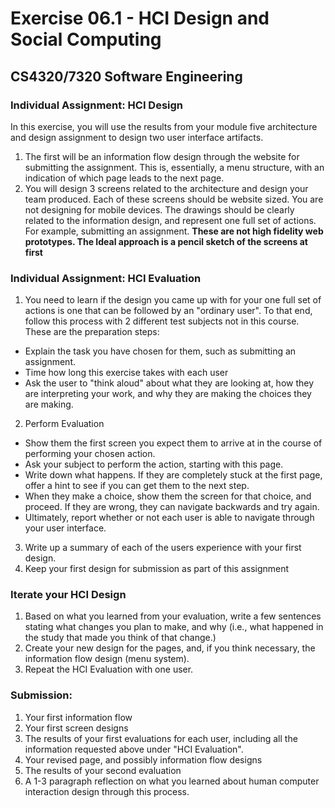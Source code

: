 # Exercise 06.1 - HCI Design and Social Computing
## CS4320/7320 Software Engineering

### Individual Assignment: HCI Design
In this exercise, you will use the results from your module five architecture and design assignment to design two user interface artifacts. 
1. The first will be an information flow design through the website for submitting the assignment. This is, essentially, a menu structure, with an indication of which page leads to the next page. 
2. You will design 3 screens related to the architecture and design your team produced. Each of these screens should be website sized. You are not designing for mobile devices. The drawings should be clearly related to the information design, and represent one full set of actions. For example, submitting an assignment. **These are not high fidelity web prototypes. The Ideal approach is a pencil sketch of the screens at first**

### Individual Assignment: HCI Evaluation
1. You need to learn if the design you came up with for your one full set of actions is one that can be followed by an "ordinary user". To that end, follow this process with 2 different test subjects not in this course. These are the preparation steps:  
 - Explain the task you have chosen for them, such as submitting an assignment. 
 - Time how long this exercise takes with each user
 - Ask the user to "think aloud" about what they are looking at, how they are interpreting your work, and why they are making the choices they are making. 
2. Perform Evaluation
 - Show them the first screen you expect them to arrive at in the course of performing your chosen action. 
 - Ask your subject to perform the action, starting with this page. 
 - Write down what happens. If they are completely stuck at the first page, offer a hint to see if you can get them to the next step. 
 - When they make a choice, show them the screen for that choice, and proceed. If they are wrong, they can navigate backwards and try again. 
 - Ultimately, report whether or not each user is able to navigate through your user interface. 
3. Write up a summary of each of the users experience with your first design. 
4. Keep your first design for submission as part of this assignment

### Iterate your HCI Design
1. Based on what you learned from your evaluation, write a few sentences stating what changes you plan to make, and why (i.e., what happened in the study that made you think of that change.)
2. Create your new design for the pages, and, if you think necessary, the information flow design (menu system). 
3. Repeat the HCI Evaluation with one user. 

### Submission: 
1. Your first information flow
2. Your first screen designs
3. The results of your first evaluations for each user, including all the information requested above under "HCI Evaluation". 
4. Your revised page, and possibly information flow designs
5. The results of your second evaluation
6. A 1-3 paragraph reflection on what you learned about human computer interaction design through this process. 

